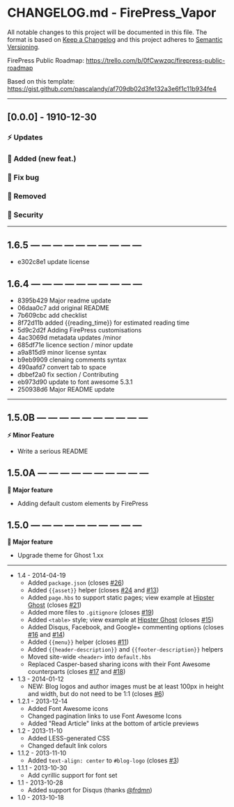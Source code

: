 # CHANGELOG.md - FirePress_Vapor

All notable changes to this project will be documented in this file. The format is based on [Keep a Changelog](https://keepachangelog.com/en/1.0.0/) and this project adheres to [Semantic Versioning](https://semver.org/spec/v2.0.0.html).

FirePress Public Roadmap:
https://trello.com/b/0fCwwzqc/firepress-public-roadmap

Based on this template:
https://gist.github.com/pascalandy/af709db02d3fe132a3e6f1c11b934fe4

---

## [0.0.0] - 1910-12-30

### ⚡️ Updates
### 🚀 Added (new feat.)
### 🐛 Fix bug
### 🛑 Removed
### 🔑 Security

---


## 1.6.5 — — — — — — — — — —

- e302c8e1 update license

## 1.6.4 — — — — — — — — — —

- 8395b429 Major readme update
- 06daa0c7 add original README
- 7b609cbc add checklist
- 8f72d11b added {{reading_time}} for estimated reading time
- 5d9c2d2f Adding FirePress customisations
- 4ac3069d metadata updates /minor
- 685df71e licence section / minor update
- a9a815d9 minor license syntax
- b9eb9909 clenaing comments syntax
- 490aafd7 convert tab to space
- dbbef2a0 fix section / Contributing
- eb973d90 update to font awesome 5.3.1
- 250938d6 Major README update

---

## 1.5.0B — — — — — — — — — —

**⚡️ Minor Feature**

- Write a serious README

## 1.5.0A — — — — — — — — — —
  
  **🚀 Major feature**

- Adding default custom elements by FirePress

## 1.5.0 — — — — — — — — — —
  
  **🚀 Major feature**

- Upgrade theme for Ghost 1.xx

---
  

* 1.4 - 2014-04-19
    * Added `package.json` (closes [#26](https://github.com/sethlilly/Vapor/issues/26))
    * Added `{{asset}}` helper (closes [#24](https://github.com/sethlilly/Vapor/issues/24) and [#13](https://github.com/sethlilly/Vapor/issues/13))
    * Added `page.hbs` to support static pages; view example at [Hipster Ghost](http://hipsterghost.com/static-page-example/) (closes [#21](https://github.com/sethlilly/Vapor/issues/21))
    * Added more files to `.gitignore` (closes [#19](https://github.com/sethlilly/Vapor/issues/19))
    * Added `<table>` style; view example at [Hipster Ghost](http://hipsterghost.com/static-page-example/) (closes [#15](https://github.com/sethlilly/Vapor/issues/15))
    * Added Disqus, Facebook, and Google+ commenting options (closes [#16](https://github.com/sethlilly/Vapor/issues/16) and [#14](https://github.com/sethlilly/Vapor/issues/14))
    * Added `{{menu}}` helper (closes [#11](https://github.com/sethlilly/Vapor/issues/11))
    * Added `{{header-description}}` and `{{footer-description}}` helpers
    * Moved site-wide `<header>` into `default.hbs`
    * Replaced Casper-based sharing icons with their Font Awesome counterparts (closes [#17](https://github.com/sethlilly/Vapor/issues/17) and [#18](https://github.com/sethlilly/Vapor/issues/18))
* 1.3 - 2014-01-12
    * NEW: Blog logos and author images must be at least 100px in height and width, but do not need to be 1:1 (closes [#6](https://github.com/sethlilly/Vapor/issues/6))
* 1.2.1 - 2013-12-14
    * Added Font Awesome icons
    * Changed pagination links to use Font Awesome Icons
    * Added "Read Article" links at the bottom of article previews
* 1.2 - 2013-11-10
    * Added LESS-generated CSS
    * Changed default link colors
* 1.1.2 - 2013-11-10
    * Added `text-align: center` to `#blog-logo` (closes [#3](https://github.com/sethlilly/Vapor/issues/3))
* 1.1.1 - 2013-10-30
   * Add cyrillic support for font set
* 1.1 - 2013-10-28
   * Added support for Disqus (thanks [@frdmn](https://github.com/frdmn))
* 1.0 - 2013-10-18
